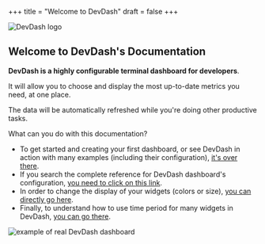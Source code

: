 +++
title = "Welcome to DevDash"
draft = false
+++

![DevDash logo](/img/logo.jpg)

## Welcome to DevDash's Documentation

**DevDash is a highly configurable terminal dashboard for developers**.

It will allow you to choose and display the most up-to-date metrics you need, at one place.

The data will be automatically refreshed while you're doing other productive tasks.

What can you do with this documentation?

* To get started and creating your first dashboard, or see DevDash in action with many examples (including their configuration), [it's over there](/getting-started/).
* If you search the complete reference for DevDash dashboard's configuration, [you need to click on this link](/reference/).
* In order to change the display of your widgets (colors or size), [you can directly go here](/display/).
* Finally, to understand how to use time period for many widgets in DevDash, [you can go there](/time/).

![example of real DevDash dashboard](/img/screenshot/mix-1.png)
